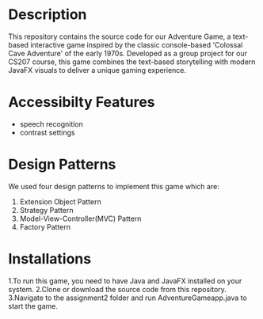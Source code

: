 # Description
This repository contains the source code for our Adventure Game, a text-based interactive game inspired by the classic console-based 'Colossal Cave Adventure' of the early 1970s. Developed as a group project for our CS207 course, this game combines the text-based storytelling with modern JavaFX visuals to deliver a unique gaming experience.

# Accessibilty Features
- speech recognition
- contrast settings

# Design Patterns
We used four design patterns to implement this game which are:
1. Extension Object Pattern
2. Strategy Pattern
3. Model-View-Controller(MVC) Pattern
4. Factory Pattern

# Installations
1.To run this game, you need to have Java and JavaFX installed on your system.
2.Clone or download the source code from this repository.
3.Navigate to the assignment2 folder and run AdventureGameapp.java to start the game.


